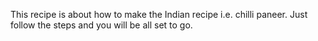 This recipe is about how to make the Indian recipe i.e. chilli paneer. Just follow the steps and you will be all set to go.